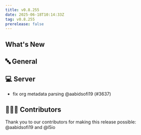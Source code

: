 ```yaml
---
title: v0.8.255
date: 2025-06-18T10:14:33Z
tag: v0.8.255
prerelease: false
---
```


## What's New
## 🔤 General
## 💻 Server

- fix org metadata parsing @aabidsofi19 (#3637)

## 👨🏽‍💻 Contributors

Thank you to our contributors for making this release possible:
@aabidsofi19 and @l5io

